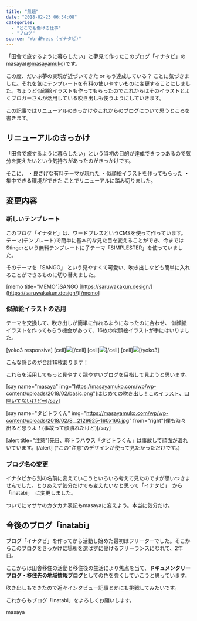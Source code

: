 ```yaml
---
title: "無題"
date: "2018-02-23 06:34:08"
categories:
  - "どこでも働ける仕事"
  - "ブログ"
source: "WordPress (イナタビ)"
---
```


「田舎で旅するように暮らしたい」と夢見て作ったこのブログ「イナタビ」のmasaya([@masayamuko](https://twitter.com/MasayaMuko))です。

この度、だいぶ夢の実現が近づいてきた or もう達成している？ ことに気づきました。それを気にテンプレートを有料の使いやすいものに変更することにしました。ちょうど似顔絵イラストも作ってもらったのでこれからはそのイラストとよくブロガーさんが活用している吹き出しも使うようにしていきます。

この記事ではリニューアルのきっかけやこれからのブログについて思うところを書きます。
## リニューアルのきっかけ
「田舎で旅するように暮らしたい」という当初の目的が達成できつつあるので気分を変えたいという気持ちがあったのがきっかけです。

そこに、
・良さげな有料テーマが現れた
・似顔絵イラストを作ってもらった
・集中できる環境ができた
ことでリニューアルに踏み切りました。
## 変更内容
### 新しいテンプレート
このブログ「イナタビ」は、ワードプレスというCMSを使って作っています。
テーマ(テンプレート)で簡単に基本的な見た目を変えることができ、今まではStingerという無料テンプレートに子テーマ「SIMPLESTER」を使っていました。

そのテーマを「SANGO」 という見やすくて可愛い、吹き出しなども簡単に入れることができるものに切り替えました。

[memo title="MEMO"]SANGO
[https://saruwakakun.design/](https://saruwakakun.design/)[/memo]
### 似顔絵イラストの活用
テーマを交換して、吹き出しが簡単に作れるようになったのに合わせ、
似顔絵イラストを作ってもらう機会があって、16枚の似顔絵イラストが手にはいりました。

[yoko3 responsive]
[cell]![](https://masayamuko.com/wp/wp-content/uploads/2018/02/basic-160x160.png)[/cell]
[cell]![](https://masayamuko.com/wp/wp-content/uploads/2018/02/03-160x160.png)[/cell]
[cell]![](https://masayamuko.com/wp/wp-content/uploads/2018/02/11-160x160.png)[/yoko3]

こんな感じのが合計16枚あります！

これらを活用してもっと見やすく親やすいブログを目指して見ようと思います。

[say name="masaya" img="https://masayamuko.com/wp/wp-content/uploads/2018/02/basic.png"]はじめての吹き出し！このイラスト、口開いてないけどw[/say]

[say name="タビトラくん" img="https://masayamuko.com/wp/wp-content/uploads/2018/02/S__2129925-160x160.jpg" from="right"]僕も時々出ると思うよ！(事故って顔潰れたけど)[/say]

[alert title="注意"]先日、軽トラハウス「タビトラくん」は事故して顔面が潰れいています。[/alert]
(*この"注意"のデザインが使って見たかっただけです。)

### ブログ名の変更
イナタビから別の名前に変えていこうといろいろ考えて見たのですが思いつきませんでした。とりあえず気分だけでも変えたいなと思って「イナタビ」　から 「inatabi」　に変更しました。

ついでにマサヤのカタカナ表記もmasayaに変えよう。本当に気分だけ。

## 今後のブログ「inatabi」

ブログ「イナタビ」を作ってから活動し始めた最初はフリーターでした。そこからこのブログをきっかけに場所を選ばずに働けるフリーランスになれて、2年目。

ここからは田舎移住の活動と移住後の生活により焦点を当て、**ドキュメンタリーブログ・移住先の地域情報ブログ**としての色を強くしていこうと思っています。

吹き出しもできたので近々インタビュー記事とかにも挑戦してみたいです。

これからもブログ「inatabi」をよろしくお願いします。

masaya